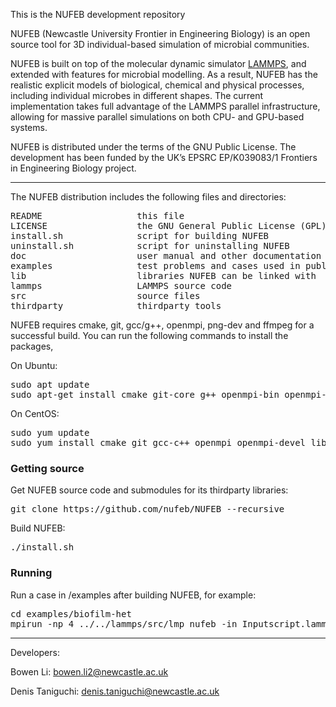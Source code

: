 This is the NUFEB development repository

NUFEB (Newcastle University Frontier in Engineering Biology) is an open source tool for 3D individual-based simulation of microbial communities.

NUFEB is built on top of the molecular dynamic simulator [LAMMPS](https://lammps.sandia.gov), and extended with features for microbial modelling. As a result, NUFEB has the realistic explicit models of biological, chemical and physical processes, including individual microbes in different shapes. The current implementation takes full advantage of the LAMMPS parallel infrastructure, allowing for massive parallel simulations on both CPU- and GPU-based systems.

NUFEB is distributed under the terms of the GNU Public License. The development has been funded by the UK’s EPSRC EP/K039083/1 Frontiers in Engineering Biology project.

---------------------------------------------------------------------------

The NUFEB distribution includes the following files and directories:
<pre>
README                  this file 
LICENSE                 the GNU General Public License (GPL)
install.sh              script for building NUFEB 
uninstall.sh            script for uninstalling NUFEB 
doc                     user manual and other documentation 
examples                test problems and cases used in publications 
lib                     libraries NUFEB can be linked with 
lammps                  LAMMPS source code
src                     source files 
thirdparty              thirdparty tools
</pre>

NUFEB requires cmake, git, gcc/g++, openmpi, png-dev and ffmpeg for a successful build.
You can run the following commands to install the packages, 

On Ubuntu:
<pre>
sudo apt update
sudo apt-get install cmake git-core g++ openmpi-bin openmpi-common libopenmpi-dev libpng-dev ffmpeg
</pre>

On CentOS:
<pre>
sudo yum update
sudo yum install cmake git gcc-c++ openmpi openmpi-devel libpng-dev ffmpeg
</pre>

### Getting source
Get NUFEB source code and submodules for its thirdparty libraries:
<pre>
git clone https://github.com/nufeb/NUFEB --recursive
</pre>

Build NUFEB:
<pre>
./install.sh
</pre>

### Running
Run a case in /examples after building NUFEB, for example:
<pre>
cd examples/biofilm-het
mpirun -np 4 ../../lammps/src/lmp_nufeb -in Inputscript.lammps
</pre>

---------------------------------------------------------------------------
Developers:

Bowen Li: bowen.li2@newcastle.ac.uk

Denis Taniguchi: denis.taniguchi@newcastle.ac.uk

